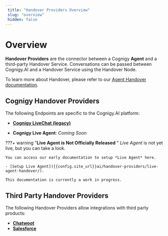 ```yaml
---
 title: "Handover Providers Overview" 
 slug: "overview" 
 hidden: false 
---
```

# Overview

**Handover Providers** are the connector between a Cognigy **Agent** and a third-party Handover Service. Conversations can be passed between Cognigy.AI and a Handover Service using the Handover Node.

To learn more about Handover, please refer to our [Agent Handover documentation]({{config.site_url}}ai/tools/agent-handover/).

## Cognigy Handover Providers

<div class="divider"></div>

The following Endpoints are specific to the Cognigy.AI platform:

- [**Cognigy LiveChat (legacy)**]({{config.site_url}}ai/handover-providers/livechat-handover/)

- **Cognigy Live Agent**: *Coming Soon*

???+ warning "**Live Agent is Not Officially Released** "
    *Live Agent* is not yet live, but you can take a look.

    You can access our early documentation to setup *Live Agent* here.

    - [Setup Live Agent]({{config.site_url}}ai/handover-providers/live-agent-handover/).

    This documentation is currently a work in progress.

## Third Party Handover Providers

<div class="divider"></div>

The following Handover Providers allow integrations with third party products:

- [**Chatwoot**]({{config.site_url}}ai/handover-providers/chatwoot-handover/) 
- [**Salesforce**]({{config.site_url}}ai/handover-providers/salesforce-handover/) 